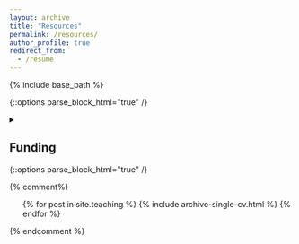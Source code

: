 ```yaml
---
layout: archive
title: "Resources"
permalink: /resources/
author_profile: true
redirect_from:
  - /resume
---
```


{% include base_path %}

{::options parse_block_html="true" /}
<details>
  <summary markdown="span">
    <h2>Funding</h2>
  </summary>
  
  <details>
    <summary markdown="span">
      <h3>Undergraduate funding</h3>
    </summary>
    
###  Research funding:
  * US based:
    * [NSF Research Experiences for Undergraduates (REUs)](https://www.nsf.gov/crssprgm/reu/)
    * [NASA Interns](https://intern.nasa.gov/)
    * [Pathways to Science Database](https://www.pathwaystoscience.org/programs.aspx?descriptorhub=SummerResearch_Summer%20Research%20Opportunity)
  * CU Boulder specific
    *  [UROP](https://www.colorado.edu/urop/)
      *  Funding for research, both student directed and assistantships
      *  Deadlines for both academic year and summer in February
      *  Application is with a potential advisor, so reach out well in advance to faculty you would like to work with
      *  There are also bigger projects that may have openings which will be posted in May [here](https://www.colorado.edu/urop/grants/open-opportunities) for both this summer and next academic year
    *  [BSI](https://www.colorado.edu/bsi/bsi-scholars)
  
 </details>

  <details>
    <summary markdown="span">
      <b>Graduate funding</b>
  </summary>
  
### Standard graduate funding:
  * US based
    *  [NSF GRFP](https://www.nsfgrfp.org/)
    *  [NASA FINESST](https://nspires.nasaprs.com/external/solicitations/summary!init.do?solId=3E72ED7E1FBDF8155A4E2DA033EF7449&stack=redirect) (link is from 2021 posting)
    *  [AAUW International Fellowships](https://www.aauw.org/resources/programs/fellowships-grants/current-opportunities/international/)

### Dissertation completion funding:
  
  </details>

  <details>
    <summary markdown="span">
      <b>Postdoctoral funding</b>
  </summary>
  
### US Based
* [NASA Postdoctoral Fellowships]()
  
  </details>
</details>
{::options parse_block_html="true" /}
<!---
This is a comment. Below this is commented liquid syntax.
--->

{% comment%}
  <ul>{% for post in site.teaching %}
    {% include archive-single-cv.html %}
  {% endfor %}</ul>
{% endcomment %}
